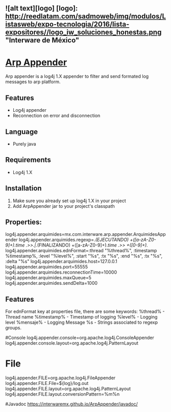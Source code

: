 ![alt text][logo]
[logo]: http://reedlatam.com/sadmoweb/img/modulos/Listasweb/expo-tecnologia/2016/lista-expositores//logo_iw_soluciones_honestas.png "Interware de México"
-----
# [Arp Appender](http://www.interware.com.mx)   

Arp appender is a log4j 1.X appender to filter and send formated log messages to arp platform.

## Features
* Log4j appender
* Reconnection on error and disconnection

## Language
 * Purely java

## Requirements
 * Log4j 1.X

## Installation
1. Make sure you already set up log4j 1.X in your project
2. Add ArpAppender jar to your project's classpath

## Properties:
log4j.appender.arquimides=mx.com.interware.arp.appender.ArquimidesAppender
log4j.appender.arquimides.regexp=.*(EJECUTANDO) +([a-zA-Z0-9]+).*time .>>.*|.*(FINALIZANDO) +([a-zA-Z0-9]+).*time .>> +([0-9]+).* 
log4j.appender.arquimides.ednFormat=:thread "%thread%", :timestamp %timestamp%, :level "%level%", :start "%s", :tx "%s", :end "%s", :tx "%s", :delta "%s"
log4j.appender.arquimides.host=127.0.0.1
log4j.appender.arquimides.port=55555
log4j.appender.arquimides.reconnectionTime=10000
log4j.appender.arquimides.maxQueue=5
log4j.appender.arquimides.sendDelta=1000

## Features
For ednFormat key at properties file, there are some keywords:
%thread% - Thread name
%timestamp% - Timestamp of logging
%level% - Logging level
%mensaje% - Logging Message
%s - Strings associated to regexp groups.

#Console
log4j.appender.console=org.apache.log4j.ConsoleAppender
log4j.appender.console.layout=org.apache.log4j.PatternLayout

# File
log4j.appender.FILE=org.apache.log4j.FileAppender
log4j.appender.FILE.File=${log}/log.out
log4j.appender.FILE.layout=org.apache.log4j.PatternLayout
log4j.appender.FILE.layout.conversionPattern=%m%n


#Javadoc
https://interwaremx.github.io/ArpAppender/javadoc/

